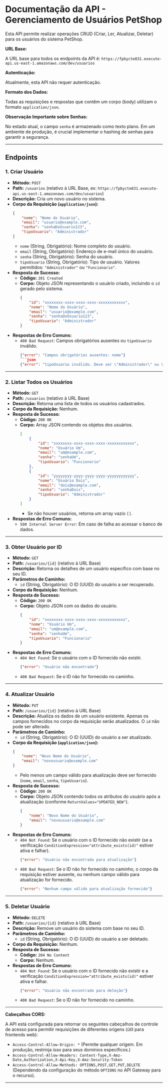 # Documentação da API - Gerenciamento de Usuários PetShop

Esta API permite realizar operações CRUD (Criar, Ler, Atualizar, Deletar) para os usuários do sistema PetShop.

**URL Base:**

A URL base para todos os endpoints da API é:
`https://fpbycte831.execute-api.us-east-1.amazonaws.com/dev/usuarios`

**Autenticação:**

Atualmente, esta API não requer autenticação.

**Formato dos Dados:**

Todas as requisições e respostas que contêm um corpo (body) utilizam o formato `application/json`.

**Observação Importante sobre Senhas:**

No estado atual, o campo `senha` é armazenado como texto plano. Em um ambiente de produção, é crucial implementar o hashing de senhas para garantir a segurança.

---

## Endpoints

### 1. Criar Usuário

* **Método:** `POST`
* **Path:** `/usuarios` (relativo à URL Base, ex: `https://fpbycte831.execute-api.us-east-1.amazonaws.com/dev/usuarios`)
* **Descrição:** Cria um novo usuário no sistema.
* **Corpo da Requisição (`application/json`):**
    ```json
    {
        "nome": "Nome do Usuário",
        "email": "usuario@example.com",
        "senha": "senhaDoUsuario123",
        "tipoUsuario": "Administrador"
    }
    ```
    * `nome` (String, Obrigatório): Nome completo do usuário.
    * `email` (String, Obrigatório): Endereço de e-mail único do usuário.
    * `senha` (String, Obrigatório): Senha do usuário.
    * `tipoUsuario` (String, Obrigatório): Tipo de usuário. Valores permitidos: `"Administrador"` ou `"Funcionario"`.
* **Resposta de Sucesso:**
    * **Código:** `201 Created`
    * **Corpo:** Objeto JSON representando o usuário criado, incluindo o `id` gerado pelo sistema.
        ```json
        {
            "id": "xxxxxxxx-xxxx-xxxx-xxxx-xxxxxxxxxxxx",
            "nome": "Nome do Usuário",
            "email": "usuario@example.com",
            "senha": "senhaDoUsuario123",
            "tipoUsuario": "Administrador"
        }
        ```
* **Respostas de Erro Comuns:**
    * `400 Bad Request`: Campos obrigatórios ausentes ou `tipoUsuario` inválido.
        ```json
        {"error": "Campos obrigatórios ausentes: nome"}
        ```json
        {"error": "tipoUsuario inválido. Deve ser \"Administrador\" ou \"Funcionario\"."}
        ```

---

### 2. Listar Todos os Usuários

* **Método:** `GET`
* **Path:** `/usuarios` (relativo à URL Base)
* **Descrição:** Retorna uma lista de todos os usuários cadastrados.
* **Corpo da Requisição:** Nenhum.
* **Resposta de Sucesso:**
    * **Código:** `200 OK`
    * **Corpo:** Array JSON contendo os objetos dos usuários.
        ```json
        [
            {
                "id": "xxxxxxxx-xxxx-xxxx-xxxx-xxxxxxxxxxxx",
                "nome": "Usuário Um",
                "email": "um@example.com",
                "senha": "senhaUm",
                "tipoUsuario": "Funcionario"
            },
            {
                "id": "yyyyyyyy-yyyy-yyyy-yyyy-yyyyyyyyyyyy",
                "nome": "Usuário Dois",
                "email": "dois@example.com",
                "senha": "senhaDois",
                "tipoUsuario": "Administrador"
            }
        ]
        ```
        * Se não houver usuários, retorna um array vazio `[]`.
* **Respostas de Erro Comuns:**
    * `500 Internal Server Error`: Em caso de falha ao acessar o banco de dados.

---

### 3. Obter Usuário por ID

* **Método:** `GET`
* **Path:** `/usuarios/{id}` (relativo à URL Base)
* **Descrição:** Retorna os detalhes de um usuário específico com base no seu ID.
* **Parâmetros de Caminho:**
    * `id` (String, Obrigatório): O ID (UUID) do usuário a ser recuperado.
* **Corpo da Requisição:** Nenhum.
* **Resposta de Sucesso:**
    * **Código:** `200 OK`
    * **Corpo:** Objeto JSON com os dados do usuário.
        ```json
        {
            "id": "xxxxxxxx-xxxx-xxxx-xxxx-xxxxxxxxxxxx",
            "nome": "Usuário Um",
            "email": "um@example.com",
            "senha": "senhaUm",
            "tipoUsuario": "Funcionario"
        }
        ```
* **Respostas de Erro Comuns:**
    * `404 Not Found`: Se o usuário com o ID fornecido não existir.
        ```json
        {"error": "Usuário não encontrado"}
        ```
    * `400 Bad Request`: Se o ID não for fornecido no caminho.

---

### 4. Atualizar Usuário

* **Método:** `PUT`
* **Path:** `/usuarios/{id}` (relativo à URL Base)
* **Descrição:** Atualiza os dados de um usuário existente. Apenas os campos fornecidos no corpo da requisição serão atualizados. O `id` não pode ser alterado.
* **Parâmetros de Caminho:**
    * `id` (String, Obrigatório): O ID (UUID) do usuário a ser atualizado.
* **Corpo da Requisição (`application/json`):**
    ```json
    {
        "nome": "Novo Nome do Usuário",
        "email": "novousuario@example.com"
    }
    ```
    * Pelo menos um campo válido para atualização deve ser fornecido (`nome`, `email`, `senha`, `tipoUsuario`).
* **Resposta de Sucesso:**
    * **Código:** `200 OK`
    * **Corpo:** Objeto JSON contendo todos os atributos do usuário após a atualização (conforme `ReturnValues="UPDATED_NEW"`).
        ```json
        {
            "nome": "Novo Nome do Usuário",
            "email": "novousuario@example.com"
        }
        ```
* **Respostas de Erro Comuns:**
    * `404 Not Found`: Se o usuário com o ID fornecido não existir (se a verificação `ConditionExpression="attribute_exists(id)"` estiver ativa e falhar).
        ```json
        {"error": "Usuário não encontrado para atualização"}
        ```
    * `400 Bad Request`: Se o ID não for fornecido no caminho, o corpo da requisição estiver ausente, ou nenhum campo válido para atualização for fornecido.
        ```json
        {"error": "Nenhum campo válido para atualização fornecido"}
        ```

---

### 5. Deletar Usuário

* **Método:** `DELETE`
* **Path:** `/usuarios/{id}` (relativo à URL Base)
* **Descrição:** Remove um usuário do sistema com base no seu ID.
* **Parâmetros de Caminho:**
    * `id` (String, Obrigatório): O ID (UUID) do usuário a ser deletado.
* **Corpo da Requisição:** Nenhum.
* **Resposta de Sucesso:**
    * **Código:** `204 No Content`
    * **Corpo:** Nenhum.
* **Respostas de Erro Comuns:**
    * `404 Not Found`: Se o usuário com o ID fornecido não existir e a verificação `ConditionExpression="attribute_exists(id)"` estiver ativa e falhar.
        ```json
        {"error": "Usuário não encontrado para deleção"}
        ```
    * `400 Bad Request`: Se o ID não for fornecido no caminho.

---

**Cabeçalhos CORS:**

A API está configurada para retornar os seguintes cabeçalhos de controle de acesso para permitir requisições de diferentes origens (útil para frontends web):
* `Access-Control-Allow-Origin: *` (Permite qualquer origem. Em produção, restrinja isso para seus domínios específicos.)
* `Access-Control-Allow-Headers: Content-Type,X-Amz-Date,Authorization,X-Api-Key,X-Amz-Security-Token`
* `Access-Control-Allow-Methods: OPTIONS,POST,GET,PUT,DELETE` (Dependendo da configuração do método `OPTIONS` no API Gateway para o recurso).

---
